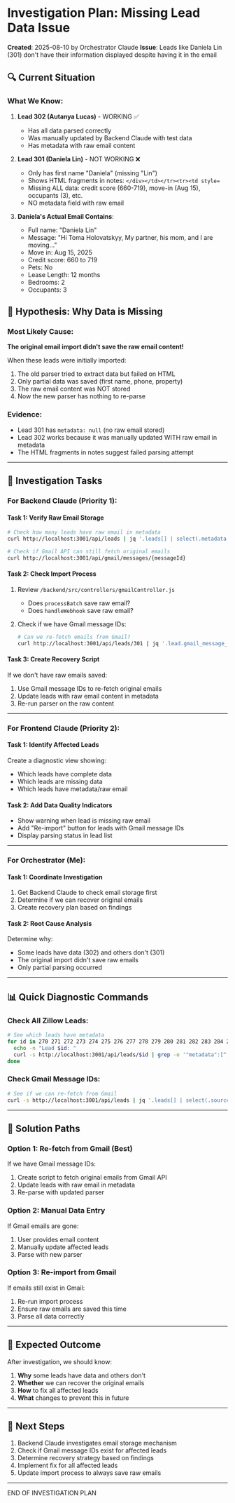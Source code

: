 # Investigation Plan: Missing Lead Data Issue
**Created**: 2025-08-10 by Orchestrator Claude
**Issue**: Leads like Daniela Lin (301) don't have their information displayed despite having it in the email

## 🔍 Current Situation

### What We Know:
1. **Lead 302 (Autanya Lucas)** - WORKING ✅
   - Has all data parsed correctly
   - Was manually updated by Backend Claude with test data
   - Has metadata with raw email content

2. **Lead 301 (Daniela Lin)** - NOT WORKING ❌
   - Only has first name "Daniela" (missing "Lin")
   - Shows HTML fragments in notes: `</div></td></tr><tr><td style=`
   - Missing ALL data: credit score (660-719), move-in (Aug 15), occupants (3), etc.
   - NO metadata field with raw email

3. **Daniela's Actual Email Contains**:
   - Full name: "Daniela Lin"
   - Message: "Hi Toma Holovatskyy, My partner, his mom, and I are moving..."
   - Move in: Aug 15, 2025
   - Credit score: 660 to 719
   - Pets: No
   - Lease Length: 12 months
   - Bedrooms: 2
   - Occupants: 3

## 🤔 Hypothesis: Why Data is Missing

### Most Likely Cause:
**The original email import didn't save the raw email content!**

When these leads were initially imported:
1. The old parser tried to extract data but failed on HTML
2. Only partial data was saved (first name, phone, property)
3. The raw email content was NOT stored
4. Now the new parser has nothing to re-parse

### Evidence:
- Lead 301 has `metadata: null` (no raw email stored)
- Lead 302 works because it was manually updated WITH raw email in metadata
- The HTML fragments in notes suggest failed parsing attempt

---

## 🔬 Investigation Tasks

### For Backend Claude (Priority 1):

#### Task 1: Verify Raw Email Storage
```bash
# Check how many leads have raw email in metadata
curl http://localhost:3001/api/leads | jq '.leads[] | select(.metadata != null) | .id'

# Check if Gmail API can still fetch original emails
curl http://localhost:3001/api/gmail/messages/{messageId}
```

#### Task 2: Check Import Process
1. Review `/backend/src/controllers/gmailController.js`
   - Does `processBatch` save raw email?
   - Does `handleWebhook` save raw email?

2. Check if we have Gmail message IDs:
   ```bash
   # Can we re-fetch emails from Gmail?
   curl http://localhost:3001/api/leads/301 | jq '.lead.gmail_message_id'
   ```

#### Task 3: Create Recovery Script
If we don't have raw emails saved:
1. Use Gmail message IDs to re-fetch original emails
2. Update leads with raw email content in metadata
3. Re-run parser on the raw content

---

### For Frontend Claude (Priority 2):

#### Task 1: Identify Affected Leads
Create a diagnostic view showing:
- Which leads have complete data
- Which leads are missing data
- Which leads have metadata/raw email

#### Task 2: Add Data Quality Indicators
- Show warning when lead is missing raw email
- Add "Re-import" button for leads with Gmail message IDs
- Display parsing status in lead list

---

### For Orchestrator (Me):

#### Task 1: Coordinate Investigation
1. Get Backend Claude to check email storage first
2. Determine if we can recover original emails
3. Create recovery plan based on findings

#### Task 2: Root Cause Analysis
Determine why:
- Some leads have data (302) and others don't (301)
- The original import didn't save raw emails
- Only partial parsing occurred

---

## 📊 Quick Diagnostic Commands

### Check All Zillow Leads:
```bash
# See which leads have metadata
for id in 270 271 272 273 274 275 276 277 278 279 280 281 282 283 284 285 286 287 288 289 290 291 292 293 294 295 296 297 298 299 300 301 302; do
  echo -n "Lead $id: "
  curl -s http://localhost:3001/api/leads/$id | grep -o '"metadata":[^,]*' | head -1
done
```

### Check Gmail Message IDs:
```bash
# See if we can re-fetch from Gmail
curl -s http://localhost:3001/api/leads | jq '.leads[] | select(.source == "zillow") | {id: .id, gmail_id: .gmail_message_id, has_metadata: (.metadata != null)}'
```

---

## 🔧 Solution Paths

### Option 1: Re-fetch from Gmail (Best)
If we have Gmail message IDs:
1. Create script to fetch original emails from Gmail API
2. Update leads with raw email in metadata
3. Re-parse with updated parser

### Option 2: Manual Data Entry
If Gmail emails are gone:
1. User provides email content
2. Manually update affected leads
3. Parse with new parser

### Option 3: Re-import from Gmail
If emails still exist in Gmail:
1. Re-run import process
2. Ensure raw emails are saved this time
3. Parse all data correctly

---

## 🎯 Expected Outcome

After investigation, we should know:
1. **Why** some leads have data and others don't
2. **Whether** we can recover the original emails
3. **How** to fix all affected leads
4. **What** changes to prevent this in future

---

## 📝 Next Steps

1. Backend Claude investigates email storage mechanism
2. Check if Gmail message IDs exist for affected leads
3. Determine recovery strategy based on findings
4. Implement fix for all affected leads
5. Update import process to always save raw emails

---

END OF INVESTIGATION PLAN